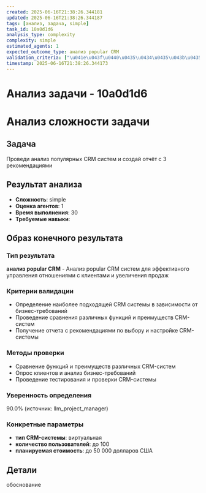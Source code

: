 ```yaml
---
created: 2025-06-16T21:38:26.344181
updated: 2025-06-16T21:38:26.344187
tags: [анализ, задача, simple]
task_id: 10a0d1d6
analysis_type: complexity
complexity: simple
estimated_agents: 1
expected_outcome_type: анализ popular CRM
validation_criteria: ["\u041e\u043f\u0440\u0435\u0434\u0435\u043b\u0435\u043d\u0438\u0435 \u043d\u0430\u0438\u0431\u043e\u043b\u0435\u0435 \u043f\u043e\u0434\u0445\u043e\u0434\u044f\u0449\u0435\u0439 CRM \u0441\u0438\u0441\u0442\u0435\u043c\u044b \u0432 \u0437\u0430\u0432\u0438\u0441\u0438\u043c\u043e\u0441\u0442\u0438 \u043e\u0442 \u0431\u0438\u0437\u043d\u0435\u0441-\u0442\u0440\u0435\u0431\u043e\u0432\u0430\u043d\u0438\u0439", "\u041f\u0440\u043e\u0432\u0435\u0434\u0435\u043d\u0438\u0435 \u0441\u0440\u0430\u0432\u043d\u0435\u043d\u0438\u044f \u0440\u0430\u0437\u043b\u0438\u0447\u043d\u044b\u0445 \u0444\u0443\u043d\u043a\u0446\u0438\u0439 \u0438 \u043f\u0440\u0435\u0438\u043c\u0443\u0449\u0435\u0441\u0442\u0432 CRM-\u0441\u0438\u0441\u0442\u0435\u043c", "\u041f\u043e\u043b\u0443\u0447\u0435\u043d\u0438\u0435 \u043e\u0442\u0447\u0435\u0442\u0430 \u0441 \u0440\u0435\u043a\u043e\u043c\u0435\u043d\u0434\u0430\u0446\u0438\u044f\u043c\u0438 \u043f\u043e \u0432\u044b\u0431\u043e\u0440\u0443 \u0438 \u043d\u0430\u0441\u0442\u0440\u043e\u0439\u043a\u0435 CRM-\u0441\u0438\u0441\u0442\u0435\u043c\u044b"]
timestamp: 2025-06-16T21:38:26.344173
---
```


# Анализ задачи - 10a0d1d6

# Анализ сложности задачи

## Задача
Проведи анализ популярных CRM систем и создай отчёт с 3 рекомендациями

## Результат анализа
- **Сложность**: simple
- **Оценка агентов**: 1
- **Время выполнения**: 30
- **Требуемые навыки**: 

## Образ конечного результата

### Тип результата
**анализ popular CRM** - Анализ popular CRM систем для эффективного управления отношениями с клиентами и увеличения продаж

### Критерии валидации
- Определение наиболее подходящей CRM системы в зависимости от бизнес-требований
- Проведение сравнения различных функций и преимуществ CRM-систем
- Получение отчета с рекомендациями по выбору и настройке CRM-системы

### Методы проверки
- Сравнение функций и преимуществ различных CRM-систем
- Опрос клиентов и анализ бизнес-требований
- Проведение тестирования и проверки CRM-системы

### Уверенность определения
90.0% (источник: llm_project_manager)

### Конкретные параметры
- **тип CRM-системы**: виртуальная
- **количество пользователей**: до 100
- **планируемая стоимость**: до 50 000 долларов США


## Детали
обоснование
